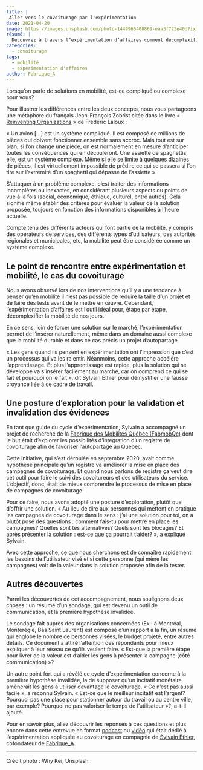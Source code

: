 ```yaml
---
title: |
 Aller vers le covoiturage par l'expérimentation
date: 2021-04-20
image: https://images.unsplash.com/photo-1449965408869-eaa3f722e40d?ixlib=rb-1.2.1&ixid=MnwxMjA3fDB8MHxwaG90by1wYWdlfHx8fGVufDB8fHx8&auto=format&fit=crop&w=1350&q=80
résumé: |
  Découvrez à travers l’expérimentation d’affaires comment décomplexifier un projet de mobilité durable, accélérer votre apprentissage et construire une solution à forte valeur ajoutée pour le covoiturage
categories:
  - covoiturage
tags:
  - mobilité
  - expérimentation d'affaires
author: Fabrique_A
---
```


Lorsqu’on parle de solutions en mobilité, est-ce compliqué ou complexe pour vous?

Pour illustrer les différences entre les deux concepts, nous vous partageons une métaphore du français Jean-François Zobrist citée dans le livre « [Reinventing Organizations](https://www.amazon.ca/dp/B00ICS9VI4/ref=dp-kindle-redirect?_encoding=UTF8&btkr=1) » de Frédéric Laloux :

« Un avion […] est un système compliqué. Il est composé de millions de pièces qui doivent fonctionner ensemble sans accroc. Mais tout est sur plan; si l’on change une pièce, on est normalement en mesure d’anticiper toutes les conséquences qui en découleront. Une assiette de spaghettis, elle, est un système complexe. Même si elle se limite à quelques dizaines de pièces, il est virtuellement impossible de prédire ce qui se passera si l’on tire sur l’extrémité d’un spaghetti qui dépasse de l’assiette ».

S’attaquer à un problème complexe, c’est traiter des informations incomplètes ou inexactes, en considérant plusieurs aspects ou points de vue à la fois (social, économique, éthique, culturel, entre autres). Cela signifie même établir des critères pour évaluer la valeur de la solution proposée, toujours en fonction des informations disponibles à l’heure actuelle.

Compte tenu des différents acteurs qui font partie de la mobilité, y compris des opérateurs de services, des différents types d’utilisateurs, des autorités régionales et municipales, etc, la mobilité peut être considérée comme un système complexe.

## Le point de rencontre entre expérimentation et mobilité, le cas du covoiturage

Nous avons observé lors de nos interventions qu’il y a une tendance à penser qu’en mobilité il n’est pas possible de réduire la taille d’un projet et de faire des tests avant de le mettre en œuvre. Cependant, l’expérimentation d’affaires est l’outil idéal pour, étape par étape, décomplexifier la mobilité de nos jours.

En ce sens, loin de forcer une solution sur le marché, l’expérimentation permet de l’insérer naturellement, même dans un domaine aussi complexe que la mobilité durable et dans ce cas précis un projet d’autopartage.

« Les gens quand ils pensent en expérimentation ont l’impression que c’est un processus qui va les ralentir. Néanmoins, cette approche accélère l’apprentissage. Et plus l’apprentissage est rapide, plus la solution qui se développe va s’insérer facilement au marché, car on comprend ce qui se fait et pourquoi on le fait », dit Sylvain Ethier pour démystifier une fausse croyance liée à ce cadre de travail.

## Une posture d’exploration pour la validation et invalidation des évidences

En tant que guide du cycle d’expérimentation, Sylvain a accompagné un projet de recherche de la [Fabrique des Mobilités Québec (FabmobQc)](https://wiki.lafabriquedesmobilites.fr/wiki/Centre_d%E2%80%99excellence_des_technologiques_ouvertes_pour_la_mobilit%C3%A9) dont le but était d’explorer les possibilités d’intégration d’un registre de covoiturage afin de favoriser l’autopartage au Québec.

Cette initiative, qui s’est déroulée en septembre 2020, avait comme hypothèse principale qu’un registre va améliorer la mise en place des campagnes de covoiturage. Et quand nous parlons de registre ça veut dire cet outil pour faire le suivi des covoitureurs et des utilisateurs du service. L’objectif, donc, était de mieux comprendre le processus de mise en place de campagnes de covoiturage.

Pour ce faire, nous avons adopté une posture d’exploration, plutôt que d’offrir une solution. « Au lieu de dire aux personnes qui mettent en pratique les campagnes de covoiturage dans le sens : j’ai une solution pour toi, on a plutôt posé des questions : comment fais-tu pour mettre en place les campagnes? Quelles sont tes alternatives? Quels sont tes blocages? Et après présenter la solution : est-ce que ça pourrait t’aider? », a expliqué Sylvain.

Avec cette approche, ce que nous cherchons est de connaître rapidement les besoins de l’utilisateur visé et si cette personne (qui mène les campagnes) voit de la valeur dans la solution proposée afin de la tester.

## Autres découvertes

Parmi les découvertes de cet accompagnement, nous soulignons deux choses : un résumé d’un sondage, qui est devenu un outil de communication, et la première hypothèse invalidée.

Le sondage fait auprès des organisations concernées (Ex : à Montréal, Montérégie, Bas Saint Laurent) est composé d’un rapport à la fin, un résumé qui englobe le nombre de personnes visées, le budget projeté, entre autres détails. Ce document a attiré l’attention des répondants pour mieux expliquer à leur réseau ce qu’ils veulent faire. « Est-que la première étape pour livrer de la valeur est d’aider les gens à présenter la campagne (côté communication) »?

Un autre point fort qui a révélé ce cycle d’expérimentation concerne à la première hypothèse invalidée, la de supposer qu’un incitatif monétaire amènerait les gens à utiliser davantage le covoiturage. « Ce n’est pas aussi facile », a reconnu Sylvain. « Est-ce que le meilleur incitatif est l’argent? Pourquoi pas une place pour stationner autour du travail ou au centre ville, par exemple? Pourquoi ne pas valoriser le temps de l’utilisateur »?, a-t-il ajouté.

Pour en savoir plus, allez découvrir les réponses à ces questions et plus encore dans cette entrevue en format [podcast](https://open.spotify.com/episode/0PNu1bcJswCpjZsGWnj6tA?si=ucPP6WMHRO-1pirpk-XQew&nd=1) ou [vidéo](https://www.youtube.com/watch?v=DtyF1g9LOCY) qui était dédié à l’expérimentation appliquée au covoiturage en compagnie de [Sylvain Ethier](https://www.linkedin.com/in/ethiersylvain/), cofondateur de [Fabrique_A](http://fabriqueagile.com/en/home/).

---

Crédit photo : Why Kei, Unsplash
